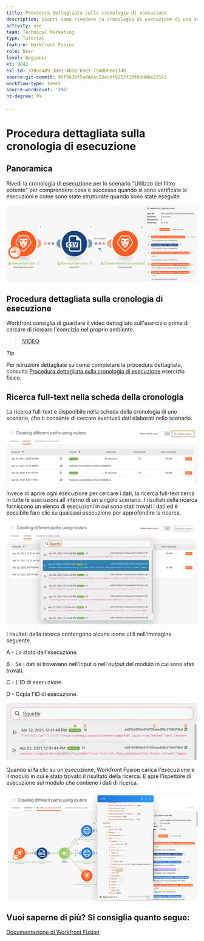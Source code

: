 ```yaml
---
title: Procedura dettagliata sulla cronologia di esecuzione
description: Scopri come rivedere la cronologia di esecuzione di uno scenario per comprendere cosa è successo in [!DNL Adobe Workfront Fusion].
activity: use
team: Technical Marketing
type: Tutorial
feature: Workfront Fusion
role: User
level: Beginner
kt: 9042
exl-id: 370ea489-3b91-4b5b-b5e5-7948bbee1148
source-git-commit: 96f963bf5a44eac234cbf9215f19f6dddbe23143
workflow-type: tm+mt
source-wordcount: '296'
ht-degree: 0%

---
```


# Procedura dettagliata sulla cronologia di esecuzione

## Panoramica

Rivedi la cronologia di esecuzione per lo scenario &quot;Utilizzo del filtro potente&quot; per comprendere cosa è successo quando si sono verificate le esecuzioni e come sono state strutturate quando sono state eseguite.

![Immagine della cronologia di esecuzione in uno scenario Fusion](assets/execution-history-and-scheduling-1.png)

## Procedura dettagliata sulla cronologia di esecuzione

Workfront consiglia di guardare il video dettagliato sull&#39;esercizio prima di cercare di ricreare l&#39;esercizio nel proprio ambiente.

>[!VIDEO](https://video.tv.adobe.com/v/335283/?quality=12)

>[!TIP]
>
>Per istruzioni dettagliate su come completare la procedura dettagliata, consulta [Procedura dettagliata sulla cronologia di esecuzione](https://experienceleague.adobe.com/docs/workfront-learn/tutorials-workfront/fusion/exercises/execution-history.html?lang=en) esercizio fisico.

## Ricerca full-text nella scheda della cronologia

La ricerca full-text è disponibile nella scheda della cronologia di uno scenario, che ti consente di cercare eventuali dati elaborati nello scenario.

![Immagine della ricerca nella cronologia di esecuzione](assets/execution-history-and-scheduling-2.png)

Invece di aprire ogni esecuzione per cercare i dati, la ricerca full-text cerca in tutte le esecuzioni all’interno di un singolo scenario. I risultati della ricerca forniscono un elenco di esecuzioni in cui sono stati trovati i dati ed è possibile fare clic su qualsiasi esecuzione per approfondire la ricerca.

![Immagine di una ricerca nella cronologia di esecuzione](assets/execution-history-and-scheduling-3.png)

I risultati della ricerca contengono alcune icone utili nell&#39;immagine seguente.

A - Lo stato dell&#39;esecuzione.

B - Se i dati si trovavano nell&#39;input o nell&#39;output del modulo in cui sono stati trovati.

C - L&#39;ID di esecuzione.

D - Copia l&#39;ID di esecuzione.

![Immagine dei risultati di una ricerca nella cronologia di esecuzione](assets/execution-history-and-scheduling-4.png)

Quando si fa clic su un&#39;esecuzione, Workfront Fusion carica l&#39;esecuzione e il modulo in cui è stato trovato il risultato della ricerca. E apre l&#39;ispettore di esecuzione sul modulo che contiene i dati di ricerca.

![Immagine di un collegamento alla cronologia di esecuzione](assets/execution-history-and-scheduling-5.png)


## Vuoi saperne di più? Si consiglia quanto segue:

[Documentazione di Workfront Fusion](https://experienceleague.adobe.com/docs/workfront/using/adobe-workfront-fusion/workfront-fusion-2.html?lang=en)
